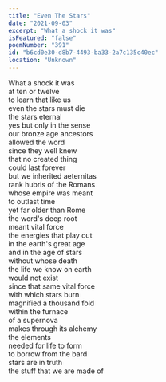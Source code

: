 ```yaml
---
title: "Even The Stars"
date: "2021-09-03"
excerpt: "What a shock it was"
isFeatured: "false"
poemNumber: "391"
id: "b6cd0e30-d8b7-4493-ba33-2a7c135c40ec"
location: "Unknown"
---
```


What a shock it was  
at ten or twelve  
to learn that like us  
even the stars must die  
the stars eternal  
yes but only in the sense  
our bronze age ancestors  
allowed the word  
since they well knew  
that no created thing  
could last forever  
but we inherited aeternitas  
rank hubris of the Romans  
whose empire was meant  
to outlast time  
yet far older than Rome  
the word's deep root  
meant vital force  
the energies that play out  
in the earth's great age  
and in the age of stars  
without whose death  
the life we know on earth  
would not exist  
since that same vital force  
with which stars burn  
magnified a thousand fold  
within the furnace  
of a supernova  
makes through its alchemy  
the elements  
needed for life to form  
to borrow from the bard  
stars are in truth  
the stuff that we are made of
